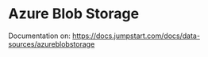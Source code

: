 
# Azure Blob Storage

Documentation on: https://docs.jumpstart.com/docs/data-sources/azureblobstorage